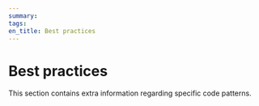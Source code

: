 ```yaml
---
summary: 
tags:
en_title: Best practices
---
```



# Best practices

This section contains extra information regarding specific code patterns.

